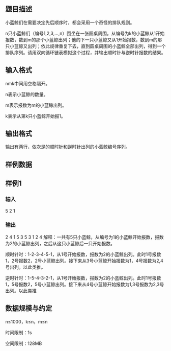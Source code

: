 ## 题目描述
小蓝鲸们在需要决定先后顺序时，都会采用一个奇怪的排队规则。

n只小蓝鲸们（编号1,2,3,...,n）围坐在一张圆桌周围。从编号为k的小蓝鲸从1开始报数，数到m的那个小蓝鲸出列；他的下一只小蓝鲸又从1开始报数，数到m的那只小蓝鲸又出列；依此规律重复下去，直到圆桌周围的小蓝鲸全部出列，得到一个排队序列。请用双向循环链表模拟这个过程，并输出顺时针与逆时针报数的结果。

## 输入格式
nmk中间用空格隔开。

n表示小蓝鲸的数量。

m表示报数为m的小蓝鲸出列。

k表示从第k只小蓝鲸开始报1。

## 输出格式
输出有两行，依次是的顺时针和逆时针出列的小蓝鲸编号序列。

## 样例数据
## 样例1
### 输入

5 2 1
### 输出

2 4 1 5 3
5 3 1 2 4
解释：一共有5只小蓝鲸，从编号为1的小蓝鲸开始报数，报数为2的小蓝鲸出列，之后从这只小蓝鲸后一只开始报数。

顺时针时：1-2-3-4-5-1，从1号开始报数，报数为2的小蓝鲸出列。此时1号报数1，2号报数2，2号小蓝鲸出列。接下来从3号小蓝鲸开始报数为1，4号报数为2,4号出列。以此类推。

逆时针时：1-5-4-3-2-1，从1号开始报数，报数为2的小蓝鲸出列。此时1号报数1，5号报数2，5号小蓝鲸出列。接下来从4号小蓝鲸开始报数为1,3号报数为2,3号出列。以此类推

## 数据规模与约定

n≤1000，k≤n，m≤n

时间限制：1s

空间限制：128MB